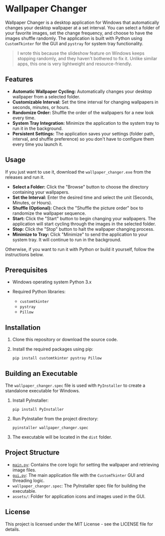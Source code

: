 # Wallpaper Changer

Wallpaper Changer is a desktop application for Windows that automatically changes your desktop wallpaper at a set interval. You can select a folder of your favorite images, set the change frequency, and choose to have the images shuffle randomly. The application is built with Python using `CustomTkinter` for the GUI and `pystray` for system tray functionality.

> I wrote this because the slideshow feature on Windows keeps stopping randomly, and they haven't bothered to fix it. Unlike similar apps, this one is very lightweight and resource-friendly.

## Features

- **Automatic Wallpaper Cycling:** Automatically changes your desktop wallpaper from a selected folder. 
- **Customizable Interval:** Set the time interval for changing wallpapers in seconds, minutes, or hours.
- **Randomize Order:** Shuffle the order of the wallpapers for a new look every time. 
- **System Tray Integration:** Minimize the application to the system tray to run it in the background. 
- **Persistent Settings:** The application saves your settings (folder path, interval, and shuffle preference) so you don't have to configure them every time you launch it.
    

## Usage

If you just want to use it, download the `wallpaper_changer.exe` from the releases and run it.
- **Select a Folder:** Click the "Browse" button to choose the directory containing your wallpapers.
- **Set the Interval:** Enter the desired time and select the unit (Seconds, Minutes, or Hours).
- **Shuffle (Optional):** Check the "Shuffle the picture order" box to randomize the wallpaper sequence.
- **Start:** Click the "Start" button to begin changing your wallpapers. The application will start cycling through the images in the selected folder.
- **Stop:** Click the "Stop" button to halt the wallpaper changing process.
- **Minimize to Tray:** Click "Minimize" to send the application to your system tray. It will continue to run in the background.

Otherwise, if you want to run it with Python or build it yourself, follow the instructions below.

## Prerequisites

-  Windows operating system 
Python 3.x 
- Required Python libraries:
    
    - `customtkinter`
    - `pystray`
    - `Pillow`
        

## Installation

1. Clone this repository or download the source code.
2. Install the required packages using pip:
    
    ```shell
    pip install customtkinter pystray Pillow
    ```

## Building an Executable

The `wallpaper_changer.spec` file is used with `PyInstaller` to create a standalone executable for Windows.

1. Install PyInstaller:
    
    ```shell
    pip install PyInstaller
    ```
2. Run PyInstaller from the project directory:
    ```shell
    pyinstaller wallpaper_changer.spec
    ```
3. The executable will be located in the `dist` folder.

## Project Structure

- [`main.py`](http://main.py): Contains the core logic for setting the wallpaper and retrieving image files.
- [`gui.py`](http://gui.py): The main application file with the `CustomTkinter` GUI and threading logic.
- `wallpaper_changer.spec`: The PyInstaller spec file for building the executable.
- `assets/`: Folder for application icons and images used in the GUI.

## License

This project is licensed under the MIT License - see the LICENSE file for details.